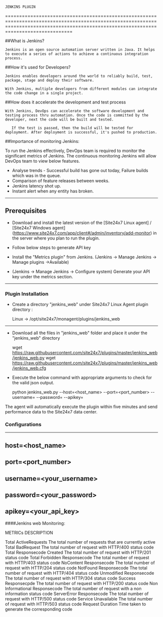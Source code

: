                                          
                                                                                               JENKINS PLUGIN
                                                                                               
========================================================================================================================================================================================== 

##What is Jenkins?
	
	Jenkins is an open source automation server written in Java. It helps to execute a series of actions to achieve a continuous integration process. 



##How it's used for Developers?

	Jenkins enables developers around the world to reliably build, test, package, stage and deploy their software.

	With Jenkins, multiple developers from different modules can integrate the code change in a single project. 

##How does it accelerate the development and test process 

	With Jenkins, DevOps can accelerate the software development and testing process thru automation. Once the code is committed by the developer, next the code will be built and tested.

       If the test is passed, then the build will be tested for deployment. After deployment is successful, it's pushed to production.




##Importance of monitoring Jenkins:

To run the Jenkins effectively, DevOps team is required to monitor the significant metrics of Jenkins. The continuous monitoring Jenkins will allow DevOps team to view below features.

- Analyse trends - Successful build has gone out today, Failure builds which was in the queue.
- Comparison of feature releases between weeks.
- Jenkins latency shot up.
- Instant alert when any entity has broken.


---

## Prerequisites

- Download and install the latest version of the [Site24x7 Linux agent] / [Site24x7 Windows agent] (https://www.site24x7.com/app/client#/admin/inventory/add-monitor) in the server where you plan to run the plugin. 

- Follow below steps to generate API key 
- Install the "Metrics plugin" from Jenkins. (Jenkins -> Manage Jenkins -> Manage plugins ->Available)
- (Jenkins -> Manage Jenkins -> Configure system) Generate your API key under the metrics section.

---

### Plugin Installation  

- Create a directory "jenkins_web" under Site24x7 Linux Agent plugin directory : 

	Linux             ->   /opt/site24x7/monagent/plugins/jenkins_web
---
      
- Download all the files in "jenkins_web" folder and place it under the "jenkins_web" directory

	wget https://raw.githubusercontent.com/site24x7/plugins/master/jenkins_web/jenkins_web.py
	wget https://raw.githubusercontent.com/site24x7/plugins/master/jenkins_web/jenkins_web.cfg

- Execute the below command with appropriate arguments to check for the valid json output.  

	python jenkins_web.py --host=<host_name> --port=<port_number> --username=<username> --password=<password> --apikey=<apikey>


The agent will automatically execute the plugin within five minutes and send performance data to the Site24x7 data center.


### Configurations
---

host=<host_name>
-
port=<port_number>
-
username=<your_username>
-
password=<your_password>
-
apikey=<your_api_key>
---
####Jenkins web Monitoring:


METRICs                                            DESCRIPTION


Total ActiveRequests                               The total number of requests that are currently active
Total BadRequest                                   The total number of request with HTTP/400 status code
Total Responsecode Created                         The total number of request with HTTP/201 status code
Total Forbidden Responsecode                       The total number of request with HTTP/403 status code
NoContent Responsecode                             The total number of request with HTTP/204 status code
NotFound Responsecode                              The total number of request with HTTP/404 status code
Unmodified Responsecode                            The total number of request with HTTP/304 status code
Success Responsecpde                               The total number of request with HTTP/200 status code
Non Informational Responsecode                     The total number of request with a non information status code
ServerError Responsecode                           The total number of request with HTTP/500 status code
Service Unavailable                                The total number of request with HTTP/503 status code
Request Duration                                   Time taken to generate the corresponding code
